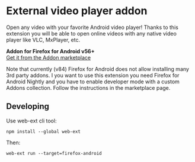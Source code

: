 # External video player addon

Open any video with your favorite Android video player! Thanks to this extension you will be able to open online videos with any native video player like VLC, MxPlayer, etc.

**Addon for Firefox for Android v56+**    
[Get it from the Addon marketplace](https://addons.mozilla.org/en-US/android/addon/external-video-player/)

Note that currently (v84) Firefox for Android does not allow installing many 3rd party addons. I you want to use this extension you need Firefox for Android Nightly and you have to enable developer mode with a custom Addons collection. Follow the instructions in the marketplace page.


## Developing

Use web-ext cli tool:

```
npm install --global web-ext
```

Then:

```
web-ext run --target=firefox-android
```

